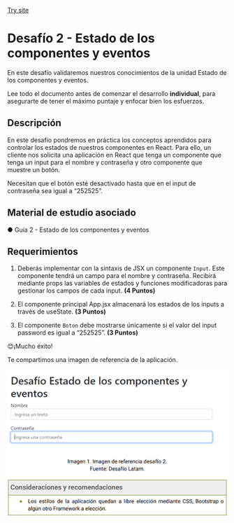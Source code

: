 [Try site](https://felipe-m-dev.github.io/React-challenge-02/)


# Desafío 2 - Estado de los componentes y eventos

En este desafío validaremos nuestros conocimientos de la unidad Estado de los componentes y eventos.

Lee todo el documento antes de comenzar el desarrollo __individual__, para asegurarte de tener el máximo puntaje y enfocar bien los esfuerzos.

## Descripción

En este desafío pondremos en práctica los conceptos aprendidos para controlar los estados de nuestros componentes en React. Para ello, un cliente nos solicita una aplicación en React que tenga un componente que tenga un input para el nombre y contraseña y otro componente que muestre un botón.

Necesitan que el botón esté desactivado hasta que en el input de contraseña sea igual a “252525”.

## Material de estudio asociado

● Guía 2 - Estado de los componentes y eventos

## Requerimientos

1. Deberás implementar con la sintaxis de JSX un componente ``Input``. Este componente tendrá un campo para el nombre y contraseña. Recibirá mediante props las variables de estados y funciones modificadoras para gestionar los campos de cada input. __(4 Puntos)__

2. El componente principal App.jsx almacenará los estados de los inputs a través de useState. __(3 Puntos)__

3. El componente ``Boton`` debe mostrarse únicamente si el valor del input password es igual a “252525”. __(3 Puntos)__

😊¡Mucho éxito!

Te compartimos una imagen de referencia de la aplicación.

<p align="center">
  <img src="https://github.com/Felipe-M-dev/React-challenge-02/blob/main/01.png?raw=true?raw=true" alt="Imagen 01">
</p>
